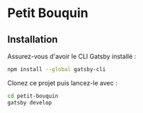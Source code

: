 # Petit Bouquin

## Installation

Assurez-vous d'avoir le CLI Gatsby installé :
```sh
npm install --global gatsby-cli
```

Clonez ce projet puis lancez-le avec :
```sh
cd petit-bouquin
gatsby develop
```

